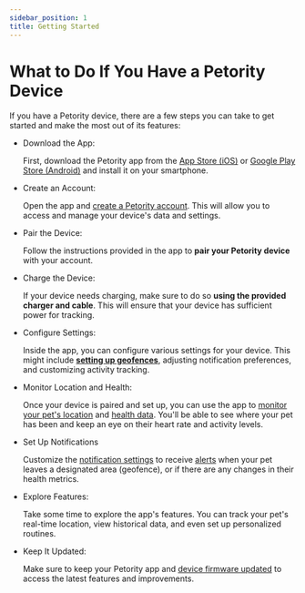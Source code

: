 ```yaml
---
sidebar_position: 1
title: Getting Started
---
```


# What to Do If You Have a Petority Device

If you have a Petority device, there are a few steps you can take to get started and make the most out of its features:

+ Download the App:

    First, download the Petority app from the [App Store (iOS)](/img/logo.svg) or [Google Play Store (Android)](/img/logo.svg) and install it on your smartphone.

+ Create an Account:

    Open the app and [create a Petority account](/docs/petority/accounts/signing-up). This will allow you to access and manage your device's data and settings.

+ Pair the Device:

    Follow the instructions provided in the app to **pair your Petority device** with your account. 

+ Charge the Device:

    If your device needs charging, make sure to do so **using the provided charger and cable**. This will ensure that your device has sufficient power for tracking.

+ Configure Settings:

    Inside the app, you can configure various settings for your device. This might include **[setting up geofences](/docs/petority/features/fence#set-up-a-fence)**, adjusting notification preferences, and customizing activity tracking.

+ Monitor Location and Health:

    Once your device is paired and set up, you can use the app to [monitor your pet's location](/docs/petority/features/live-tracking) and [health data](/docs/petority/features/health-monitoring). You'll be able to see where your pet has been and keep an eye on their heart rate and activity levels.

+ Set Up Notifications

    Customize the [notification settings](/docs/petority/general-settings#1-notification-settings) to receive [alerts](/docs/petority/alerts-notifications) when your pet leaves a designated area (geofence), or if there are any changes in their health metrics.

+ Explore Features:

    Take some time to explore the app's features. You can track your pet's real-time location, view historical data, and even set up personalized routines.

+ Keep It Updated:

    Make sure to keep your Petority app and [device firmware updated](/docs/petority/devices/upgrade-firmware) to access the latest features and improvements.
